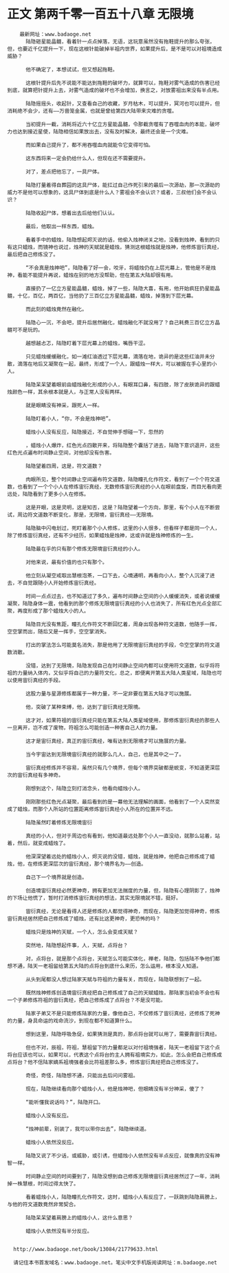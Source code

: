 # 正文 第两千零一百五十八章 无限境
        最新网址：www.badaoge.net
          陆隐砸星能晶髓，看着针一点点掉落，无语，这玩意虽然没有拖鞋提升的那么夸张，但，也要近千亿提升一下，现在这根针能破掉半祖内世界，如果提升后，是不是可以对祖境造成威胁？
      
          他不确定了，本想试试，但又想起拖鞋。
      
          这根针提升后先不说能不能达到拖鞋的破坏力，就算可以，拖鞋对雾气造成的伤害已经到底，就算把针提升上去，对雾气造成的破坏也不会增加，换言之，对放雾祖出来没有半点用。
      
          陆隐摇摇头，收起针，又查看自己的收藏，岁月枯木，可以提升，冥河也可以提升，但消耗绝不会少，还有——万兽笼金属，也就是曾给第四大陆带来灾难的贪噬。
      
          当初提升一截，消耗将近六十亿立方星能晶髓，令那截贪噬有了吞噬血肉的本能，破坏力也达到接近星使，陆隐相信如果放出去，没有及时解决，最终还会是一个灾难。
      
          而如果自己提升了，都不用吞噬血肉就能令它变得可怕。
      
          这东西将来一定会扔给什么人，但现在还不需要提升。
      
          对了，差点把他忘了，一具尸体。
      
          陆隐打量着得自葬园的这具尸体，能扛过自己作死引来的最后一次源劫，那一次源劫的威力不是他可以想象的，这具尸体到底是什么人？雾祖会不会认识？或者，三叔他们会不会认识？
      
          陆隐收起尸体，想着出去后给他们认认。
      
          最后，他取出一样东西，蜡烛。
      
          看着手中的蜡烛，陆隐想起烬灭说的话，他偷入烛神闭关之地，没看到烛神，看到的只有这只蜡烛，而镜神也说过，烛神的天赋就是蜡烛，猜测这根蜡烛就是烛神，他修炼宙衍真经，最后把自己修炼没了。
      
          “不会真是烛神吧”，陆隐看了好一会，咬牙，将蜡烛仍在上层光幕上，管他是不是烛神，看能不能提升再说，蜡烛在别的地方没帮助，但在第五大陆却很有用。
      
          直接扔了一亿立方星能晶髓，蜡烛，掉了一些，陆隐大喜，有用，他开始疯狂扔星能晶髓，十亿，百亿，两百亿，当他扔了三百亿立方星能晶髓，蜡烛，掉落到下层光幕。
      
          而此刻的蜡烛竟然在融化。
      
          陆隐心一沉，不会吧，提升后居然融化，蜡烛融化不就没用了？自己耗费三百亿立方晶髓可不是玩的。
      
          越想越忐忑，陆隐盯着下层光幕上的蜡烛，嘴唇干涩。
      
          只见蜡烛缓缓融化，如一滩红油透过下层光幕，滴落在地，诡异的是这些红油并未分散，滴落在地后又凝聚在一起，最终，形成了一个人，跟蜡烛一样大，可以被握在手心里的小人。
      
          陆隐呆呆望着眼前由蜡烛融化形成的小人，有眼耳口鼻，有四肢，除了皮肤诡异的跟蜡烛颜色一样，其余根本就是人，与正常人没有两样。
      
          就是眼睛没有神采，跟死人一样。
      
          陆隐盯着小人，“你，不会是烛神吧”。
      
          蜡烛小人没有反应，陆隐接近，不自觉伸手想碰一下，忽然的
      
          ，蜡烛小人爆炸，红色光点四散开来，将陆隐整个囊括了进去，陆隐下意识退开，这些红色光点遍布时间静止空间，对他却没有伤害。
      
          陆隐望着四周，这是，符文道数？
      
          肉眼所见，整个时间静止空间遍布符文道数，陆隐瞳孔化作符文，看到了一个个符文道数，也看到了一个个小人在修炼宙衍真经，无数修炼宙衍真经的小人在眼前盘旋，而目光看向更远处，陆隐看到了更多小人在修炼。
      
          这是开眼，这是灵明，这是知否，这是？陆隐望着一个方向，那里，有个小人在不断尝试，周边符文道数不断变化，那是，无限境，宙衍真经——无限境。
      
          陆隐脑中闪电划过，死盯着那个小人修炼，这里的小人很多，但看样子都是同一个人，除了修炼宙衍真经，还有不少经历，如果蜡烛是烛神，这或许就是烛神修炼的一生。
      
          陆隐最在乎的只有那个修炼无限境宙衍真经的小人。
      
          对他来说，最有价值的也只有那个。
      
          他立刻从凝空戒取出慧根泡茶，一口下去，心境通明，再看向小人，整个人沉浸了进去，不自觉跟随小人开始修炼宙衍真经。
      
          时间一点点过去，也不知道过了多久，遍布时间静止空间的小人缓缓消失，或者说缓缓凝聚，陆隐身体一震，他看到的那个修炼无限境宙衍真经的小人也消失了，所有红色光点全部汇聚，再度形成了那个蜡烛大小的人。
      
          陆隐目光没有焦距，瞳孔化作符文不断回忆着，周身出现各种符文道数，他随手一挥，空空掌而出，随后又是一挥手，空空掌消失。
      
          打出的掌法怎么可能莫名消失，那是他用了无限境宙衍真经的手段，令空空掌的符文道数消散。
      
          没错，达到了无限境，陆隐发现自己在时间静止空间内都可以使用符文道数，似乎将符祖的力量纳入体内，又似乎将自己的力量符文化，总之，即便离开第五大陆人类星域，陆隐也可以使用宙衍真经的手段。
      
          这股力量与星源修炼都属于一种力量，不一定非要在第五大陆才可以施展。
      
          他，突破了某种束缚，他，达到了宙衍真经无限境。
      
          这才对，如果符祖的宙衍真经只能在第五大陆人类星域使用，那修炼宙衍真经的那些人一旦离开，岂不成了废物，符祖怎么可能创造一种害自己人的力量。
      
          这才是宙衍真经，真正的宙衍真经，唯有达到无限境才可以施展的力量。
      
          当今宇宙达到无限境宙衍真经的就那么几人，自己，也是其中之一了。
      
          宙衍真经修炼并不容易，虽然只有几个境界，但每个境界突破都是蜕变，不知道更深层次的宙衍真经有多神奇。
      
          刚想到这个，陆隐立刻打消念头，他看向蜡烛小人。
      
          刚刚那些红色光点凝聚，最后看到的是一幕他无法理解的画面，他看到了一个人突然变成了蜡烛，而那个人所站的位置距离修炼宙衍真经小人所在的位置并不远。
      
          陆隐虽然盯着修炼无限境宙衍
      
          真经的小人，但对于周边也有看到，他知道最远处那个小人一直没动，就那么站着，站着，然后，就变成蜡烛了。
      
          他深深望着远处的蜡烛小人，烬灭说的没错，蜡烛，就是烛神，他把自己修炼成了蜡烛，他，在修炼更深层次的宙衍真经，那个境界名为——创造。
      
          自己下一个境界就是创造。
      
          创造境宙衍真经必然更神奇，拥有更加无法揣度的力量，但，陆隐有心理阴影了，烛神的下场让他慌了，暂时打消修炼宙衍真经的想法，其实无限境就不错，挺好。
      
          宙衍真经，无论是看得人还是修炼的人都觉得神奇，而现在，陆隐更加觉得神奇，修炼宙衍真经居然把自己修炼成了蜡烛，还有比这更神奇，更恐怖的吗？
      
          蜡烛只是烛神的天赋，一个人，怎么会变成天赋？
      
          突然地，陆隐想起件事，人，天赋，点将台？
      
          对，点将台，就是那个点将台，天赋怎么可能实体化，禅老，陆隐，包括陆不争他们都想不通，陆天一老祖留给第五大陆的点将台到底什么来历，怎么运用，根本没人知道。
      
          从头到尾都没人想过陆家天赋与符祖的力量有关，而现在，陆隐联想到了一起。
      
          既然烛神修炼创造境宙衍真经把自己修炼成了自己的天赋蜡烛，那陆家当初会不会也有一个子弟修炼符祖的宙衍真经，把自己修炼成了点将台？不是没可能。
      
          陆家子弟又不是只能修炼陆家的力量，像他自己，不仅修炼了宙衍真经，还修炼了死神的力量，身具命运的戏命流沙，到现在都不知道算什么。
      
          想到这里，陆隐呼吸急促，如果猜测是真的，那点将台就可以用了，需要靠宙衍真经。
      
          但也不对，辰祖，符祖，慧祖留下的力量都足以对付祖境强者，陆天一老祖留下这个点将台应该也可以，如果可以，代表这个点将台的主人拥有祖境实力，如此，怎么会把自己修炼成点将台？他不信陆家嫡系祖境强者会比符祖差那么多，修炼宙衍真经把自己修炼没了。
      
          奇怪，奇怪，陆隐想不通，只能出去后问问雾祖。
      
          现在，陆隐继续看向那个蜡烛小人，他是烛神吧，但眼睛没有半分神采，傻了？
      
          “能听懂我说话吗？”，陆隐开口。
      
          蜡烛小人没有反应。
      
          “烛神前辈，别装了，我可以带你出去”，陆隐继续道。
      
          蜡烛小人依然没反应。
      
          陆隐又说了不少话，或威胁，或引诱，但蜡烛小人依然没有半点反应，就像真的没有神智一样。
      
          时间静止空间的时间要到了，陆隐没想到自己修炼无限境宙衍真经居然过了一年，消耗掉一株慧根，时间过得太快了。
      
          看着蜡烛小人，陆隐瞳孔化作符文，这时，蜡烛小人有反应了，一跃跳到陆隐肩膀上，与他的符文道数竟然非常契合。
      
          陆隐呆呆望着肩膀上的蜡烛小人，这什么意思？
      
          蜡烛小人依然没有半分反应。
      
      
      http://www.badaoge.net/book/13084/21779633.html
      
      请记住本书首发域名：www.badaoge.net。笔尖中文手机版阅读网址：m.badaoge.net